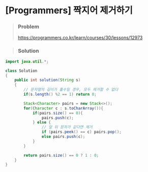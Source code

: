 # [Programmers] 짝지어 제거하기



> ### Problem
>
> https://programmers.co.kr/learn/courses/30/lessons/12973

> ### Solution

```java
import java.util.*;

class Solution
{
    public int solution(String s)
    {
        // 문자열의 길이가 홀수일 경우, 모두 제거할 수 없다
        if(s.length() %2 == 1) return 0;

        Stack<Character> pairs = new Stack<>();
        for(Character c : s.toCharArray()){
            if(pairs.size() == 0){
                pairs.push(c);
            } else {
                // 앞 뒤 문자가 같다면 제거
                if (pairs.peek() == c) pairs.pop();
                else pairs.push(c);
            }
        }

        return pairs.size() == 0 ? 1 : 0;
    }
}
```

